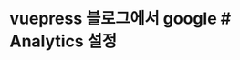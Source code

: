 # vuepress 블로그에서 google # Analytics 설정



<!--stackedit_data:
eyJoaXN0b3J5IjpbLTE2OTI3MDcxMTldfQ==
-->